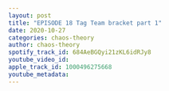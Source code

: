 ```yaml
---
layout: post
title: "EPISODE 18 Tag Team bracket part 1"
date: 2020-10-27
categories: chaos-theory
author: chaos-theory
spotify_track_id: 684AeBGQyi21zKL6idRJy8
youtube_video_id: 
apple_track_id: 1000496275668
youtube_metadata: 
---
```

